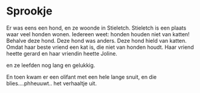 # Sprookje

Er was eens een hond, en ze woonde in Stieletch.
Stieletch is een plaats waar veel honden wonen.
Iedereen weet: honden houden niet van katten!
Behalve deze hond.
Deze hond was anders.
Deze hond hield van katten.
Omdat haar beste vriend een kat is, die niet van honden houdt. 
Haar vriend heette gerard en haar vriendin heette Joline.

en ze leefden nog lang en gelukkig.


En toen kwam er een olifant met een hele lange snuit, en die blies....phheuuwt.. het verhaaltje uit.